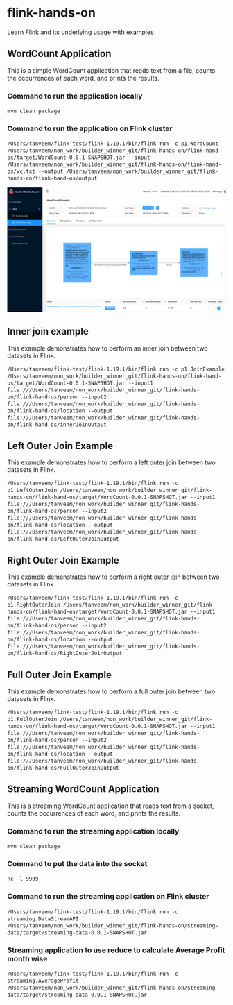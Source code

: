# flink-hands-on
Learn Flink and its underlying usage with examples

## WordCount Application
This is a simple WordCount application that reads text from a file, counts the occurrences of each word, and prints the results.

### Command to run the application locally

```angular2html
mvn clean package
```
### Command to run the application on Flink cluster
```angular2html
/Users/tanveem/flink-test/flink-1.19.1/bin/flink run -c p1.WordCount /Users/tanveem/non_work/builder_winner_git/flink-hands-on/flink-hand-os/target/WordCount-0.0.1-SNAPSHOT.jar --input /Users/tanveem/non_work/builder_winner_git/flink-hands-on/flink-hand-os/wc.txt --output /Users/tanveem/non_work/builder_winner_git/flink-hands-on/flink-hand-os/output
```
![img.png](img.png)


## Inner join example 
This example demonstrates how to perform an inner join between two datasets in Flink.
```angular2html
/Users/tanveem/flink-test/flink-1.19.1/bin/flink run -c p1.JoinExample /Users/tanveem/non_work/builder_winner_git/flink-hands-on/flink-hand-os/target/WordCount-0.0.1-SNAPSHOT.jar --input1 file:///Users/tanveem/non_work/builder_winner_git/flink-hands-on/flink-hand-os/person --input2 file:///Users/tanveem/non_work/builder_winner_git/flink-hands-on/flink-hand-os/location --output file:///Users/tanveem/non_work/builder_winner_git/flink-hands-on/flink-hand-os/innerJoinOutput
```

## Left Outer Join Example
This example demonstrates how to perform a left outer join between two datasets in Flink.
```angular2html
/Users/tanveem/flink-test/flink-1.19.1/bin/flink run -c p1.LeftOuterJoin /Users/tanveem/non_work/builder_winner_git/flink-hands-on/flink-hand-os/target/WordCount-0.0.1-SNAPSHOT.jar --input1 file:///Users/tanveem/non_work/builder_winner_git/flink-hands-on/flink-hand-os/person --input2 file:///Users/tanveem/non_work/builder_winner_git/flink-hands-on/flink-hand-os/location --output file:///Users/tanveem/non_work/builder_winner_git/flink-hands-on/flink-hand-os/LeftOuterJoinOutput
```

## Right Outer Join Example
This example demonstrates how to perform a right outer join between two datasets in Flink.
```angular2html
/Users/tanveem/flink-test/flink-1.19.1/bin/flink run -c p1.RightOuterJoin /Users/tanveem/non_work/builder_winner_git/flink-hands-on/flink-hand-os/target/WordCount-0.0.1-SNAPSHOT.jar --input1 file:///Users/tanveem/non_work/builder_winner_git/flink-hands-on/flink-hand-os/person --input2 file:///Users/tanveem/non_work/builder_winner_git/flink-hands-on/flink-hand-os/location --output file:///Users/tanveem/non_work/builder_winner_git/flink-hands-on/flink-hand-os/RightOuterJoinOutput
```
## Full Outer Join Example
This example demonstrates how to perform a full outer join between two datasets in Flink.
```angular2html
/Users/tanveem/flink-test/flink-1.19.1/bin/flink run -c p1.FullOuterJoin /Users/tanveem/non_work/builder_winner_git/flink-hands-on/flink-hand-os/target/WordCount-0.0.1-SNAPSHOT.jar --input1 file:///Users/tanveem/non_work/builder_winner_git/flink-hands-on/flink-hand-os/person --input2 file:///Users/tanveem/non_work/builder_winner_git/flink-hands-on/flink-hand-os/location --output file:///Users/tanveem/non_work/builder_winner_git/flink-hands-on/flink-hand-os/FullOuterJoinOutput
```

## Streaming WordCount Application
This is a streaming WordCount application that reads text from a socket, counts the occurrences of each word, and prints the results.
### Command to run the streaming application locally
```angular2html
mvn clean package
```
### Command to put the data into the socket
```angular2html
nc -l 9999
```
### Command to run the streaming application on Flink cluster
```angular2html
/Users/tanveem/flink-test/flink-1.19.1/bin/flink run -c streaming.DataStreamAPI /Users/tanveem/non_work/builder_winner_git/flink-hands-on/streaming-data/target/streaming-data-0.0.1-SNAPSHOT.jar
```

### Streaming application to use reduce to calculate Average Profit month wise
```angular2html
/Users/tanveem/flink-test/flink-1.19.1/bin/flink run -c streaming.AverageProfit /Users/tanveem/non_work/builder_winner_git/flink-hands-on/streaming-data/target/streaming-data-0.0.1-SNAPSHOT.jar
```